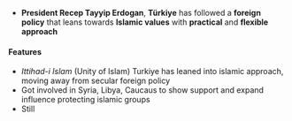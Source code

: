 - **President Recep Tayyip Erdogan**, **Türkiye** has followed a **foreign policy** that leans towards **Islamic values** with **practical** and **flexible approach**

#### Features
- _Ittihad-i Islam_ (Unity of Islam) Turkiye has leaned into islamic approach, moving away from secular foreign policy
- Got involved in Syria, Libya, Caucaus to show support and expand influence protecting islamic groups
- Still 